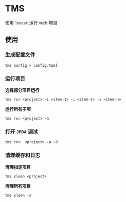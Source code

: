 # TMS

使用 `Tomcat` 运行 web 项目

## 使用

### 生成配置文件
``` shell
tms config > config.toml
```

### 运行项目

**选择部分项目运行**

``` shell
tms run <project> -i <item-1> -i <item-2> -i <item-n>
```
**运行所有子项**

```shell
tms run <project> -a
```

### 打开 `JPDA` 调试

``` shell
tms run  <project> -a -d
```

### 清理缓存和日志

**清理指定项目**

``` shell
tms clean <project>
```

**清理所有项目**

```shell
tms clean -a
```
